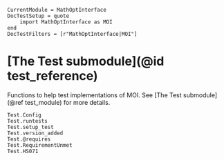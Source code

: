 ```@meta
CurrentModule = MathOptInterface
DocTestSetup = quote
    import MathOptInterface as MOI
end
DocTestFilters = [r"MathOptInterface|MOI"]
```

# [The Test submodule](@id test_reference)

Functions to help test implementations of MOI. See
[The Test submodule](@ref test_module) for more details.

```@docs
Test.Config
Test.runtests
Test.setup_test
Test.version_added
Test.@requires
Test.RequirementUnmet
Test.HS071
```
